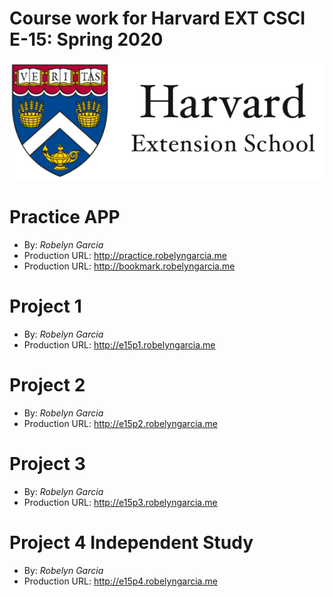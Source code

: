 # Course work for Harvard EXT CSCI E-15: Spring 2020

<img src="images/hes-logo.png">

# Practice APP
+ By: *Robelyn Garcia*
+ Production URL: <http://practice.robelyngarcia.me>
+ Production URL: <http://bookmark.robelyngarcia.me>

# Project 1
+ By: *Robelyn Garcia*
+ Production URL: <http://e15p1.robelyngarcia.me>

# Project 2
+ By: *Robelyn Garcia*
+ Production URL: <http://e15p2.robelyngarcia.me>

# Project 3
+ By: *Robelyn Garcia*
+ Production URL: <http://e15p3.robelyngarcia.me>

# Project 4 Independent Study
+ By: *Robelyn Garcia*
+ Production URL: <http://e15p4.robelyngarcia.me>